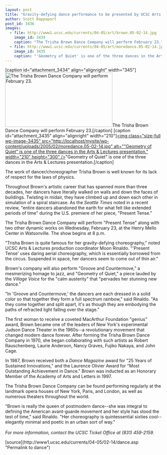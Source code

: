 ```yaml
---
layout: post
title: "Gravity-defying dance performance to be presented by UCSC Arts & Lectures"
author: Scott Rappaport
post_id: 3436
images:
  - file: http://www1.ucsc.edu/currents/04-05/art/brown.05-02-14.jpg
    image_id: 3434
    caption: "The Trisha Brown Dance Company will perform February 23."
  - file: http://www1.ucsc.edu/currents/04-05/art/moredance.05-02-14.jpg
    image_id: 3435
    caption: "'Geometry of Quiet' is one of the three dances in the Arts & Lectures presentation."
---
```


[caption id="attachment_3434" align="alignright" width="345"]<a href="http://localhost/mysite/wp-content/uploads/2005/02/brown.05-02-14.jpg"><img class="size-full wp-image-3434" src="http://localhost/mysite/wp-content/uploads/2005/02/brown.05-02-14.jpg" alt="The Trisha Brown Dance Company will perform February 23." width="345" height="175" /></a>The Trisha Brown Dance Company will perform February 23.[/caption]
[caption id="attachment_3435" align="alignright" width="210"]<a href="http://localhost/mysite/wp-content/uploads/2005/02/moredance.05-02-14.jpg"><img class="size-full wp-image-3435" src="http://localhost/mysite/wp-content/uploads/2005/02/moredance.05-02-14.jpg" alt=""Geometry of Quiet" is one of the three dances in the Arts & Lectures presentation." width="210" height="300" /></a>"Geometry of Quiet" is one of the three dances in the Arts & Lectures presentation.[/caption]
<a name="content" id="content"></a>
<p>
  The work of dancer/choreographer Trisha Brown is well known for its lack of respect for the laws of physics.
</p>
<p>
  Throughout Brown's artistic career that has spanned more than three decades, her dancers have literally walked on walls and down the faces of buildings. Twisting in midair, they have climbed up and down each other in simulation of a spiral staircase. As the <i>Seattle Times</i> noted in a recent review, "entire dancers abandoned the earth for what felt like extended periods of time" during the U.S. premiere of her piece, "Present Tense."<br>
</p>
<p>
  The Trisha Brown Dance Company will perform "Present Tense" along with two other dynamic works on Wednesday, February 23, at the Henry Mello Center in Watsonville. The show begins at 8 p.m.<br>
</p>
<p>
  "Trisha Brown is quite famous for her gravity-defying choreography," noted UCSC Arts &amp; Lectures production coordinator Moon Rinaldo. "'Present Tense' uses daring aerial choreography, which is essentially borrowed from the circus. Suspended in space, her dancers seem to come out of thin air."<br>
</p>
<p>
  Brown's company will also perform "Groove and Countermove," a mesmerizing homage to jazz, and "Geometry of Quiet," a piece lauded by the <i>Village Voice</i> for the "calm austerity" that "pervades her stunning new dance."<br>
</p>
<p>
  "In 'Groove and Countermove,' the dancers are each dressed in a solid color so that together they form a full spectrum rainbow," said Rinaldo. "As they come together and split apart, it's as though they are embodying the paths of refracted light falling over the stage."<br>
</p>
<p>
  The first woman to receive a coveted MacArthur Foundation "genius" award, Brown became one of the leaders of New York's experimental Judson Dance Theater in the 1960s--a revolutionary movement that changed modern dance forever. After forming the Trisha Brown Dance Company in 1970, she began collaborating with such artists as Robert Rauschenberg, Laurie Anderson, Nancy Graves, Fujiko Nakaya, and John Cage.<br>
</p>
<p>
  In 1987, Brown received both a <i>Dance Magazine</i> award for "25 Years of Sustained Innovations," and the Laurence Olivier Award for "Most Outstanding Achievement in Dance." Brown was inducted as an Honorary Member of the Academy of Arts and Letters in 1997.<br>
</p>
<p>
  The Trisha Brown Dance Company can be found performing regularly at the landmark opera houses of New York, Paris, and London, as well as numerous theaters throughout the world.<br>
</p>
<p>
  "Brown is really the queen of postmodern dance--she was integral to defining the American avant-guarde movement and her style has stood the test of time," said Rinaldo. "Her choreography is quintessential sixties cool--elegantly minimal and poetic in an urban sort of way."<br>
  <br>
  <i>For more information, contact the UCSC Ticket Office at (831) 459-2159.</i>
</p>
[source](http://www1.ucsc.edu/currents/04-05/02-14/dance.asp "Permalink to dance")

